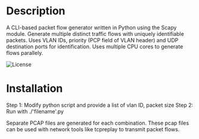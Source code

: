 # Description
A CLI-based packet flow generator written in Python using the Scapy module. Generate multiple distinct traffic flows with uniquely identifiable packets. Uses VLAN IDs, priority (PCP field of VLAN header) and UDP destination ports for identification. Uses multiple CPU cores to generate flows parallely.

![License](https://img.shields.io/badge/License-BSD_3--Clause-blue.svg)

# Installation
Step 1: Modify python script and provide a list of vlan ID, packet size
Step 2: Run with ./'filename'.py

Separate PCAP files are generated for each combination. These pcap files can be used with network tools like tcpreplay to transmit packet flows.
